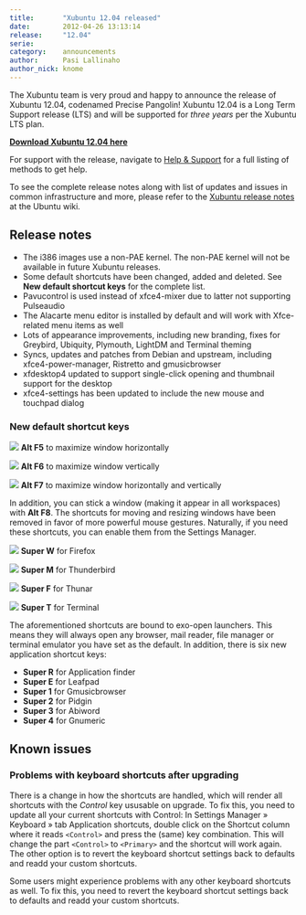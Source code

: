 ```yaml
---
title:       "Xubuntu 12.04 released"
date:        2012-04-26 13:13:14
release:     "12.04"
serie:       
category:    announcements
author:      Pasi Lallinaho
author_nick: knome
---
```


The Xubuntu team is very proud and happy to announce the release of Xubuntu 12.04, codenamed Precise Pangolin! Xubuntu 12.04 is a Long Term Support release (LTS) and will be supported for *three years* per the Xubuntu LTS plan.

[**Download Xubuntu 12.04 here**](http://xubuntu.org/getxubuntu/ "Get Xubuntu")

For support with the release, navigate to [Help &amp; Support](http://xubuntu.org/help/ "Help & Support") for a full listing of methods to get help.

To see the complete release notes along with list of updates and issues in common infrastructure and more, please refer to the [Xubuntu release notes](https://wiki.ubuntu.com/PrecisePangolin/ReleaseNotes/Xubuntu) at the Ubuntu wiki.

Release notes
-------------

- The i386 images use a non-PAE kernel. The non-PAE kernel will not be available in future Xubuntu releases.
- Some default shortcuts have been changed, added and deleted. See **New default shortcut keys** for the complete list.
- Pavucontrol is used instead of xfce4-mixer due to latter not supporting Pulseaudio
- The Alacarte menu editor is installed by default and will work with Xfce-related menu items as well
- Lots of appearance improvements, including new branding, fixes for Greybird, Ubiquity, Plymouth, LightDM and Terminal theming
- Syncs, updates and patches from Debian and upstream, including xfce4-power-manager, Ristretto and gmusicbrowser
- xfdesktop4 updated to support single-click opening and thumbnail support for the desktop
- xfce4-settings has been updated to include the new mouse and touchpad dialog

### New default shortcut keys

![](/assets/articles/releases/2012/max-horiz-32.png)
**Alt F5** to maximize window horizontally

![](/assets/articles/releases/2012/max-vert-32.png)
**Alt F6** to maximize window vertically

![](/assets/articles/releases/2012/max-both-32.png)
**Alt F7** to maximize window horizontally and vertically

In addition, you can stick a window (making it appear in all workspaces) with **Alt F8**. The shortcuts for moving and resizing windows have been removed in favor of more powerful mouse gestures. Naturally, if you need these shortcuts, you can enable them from the Settings Manager.

![](/assets/articles/releases/2012/firefox-32.png)
**Super W** for Firefox

![](/assets/articles/releases/2012/thunderbird-32.png)
**Super M** for Thunderbird

![](/assets/articles/releases/2012/thunar-32.png)
**Super F** for Thunar

![](/assets/articles/releases/2012/terminal-32.png)
**Super T** for Terminal

The aforementioned shortcuts are bound to exo-open launchers. This means they will always open any browser, mail reader, file manager or terminal emulator you have set as the default. In addition, there is six new application shortcut keys:

- **Super R** for Application finder
- **Super E** for Leafpad
- **Super 1** for Gmusicbrowser
- **Super 2** for Pidgin
- **Super 3** for Abiword
- **Super 4** for Gnumeric

Known issues
------------

### Problems with keyboard shortcuts after upgrading

There is a change in how the shortcuts are handled, which will render all shortcuts with the *Control* key ususable on upgrade. To fix this, you need to update all your current shortcuts with Control: In Settings Manager » Keyboard » tab Application shortcuts, double click on the Shortcut column where it reads `<Control>` and press the (same) key combination. This will change the part `<Control>` to `<Primary>` and the shortcut will work again. The other option is to revert the keyboard shortcut settings back to defaults and readd your custom shortcuts.

Some users might experience problems with any other keyboard shortcuts as well. To fix this, you need to revert the keyboard shortcut settings back to defaults and readd your custom shortcuts.
